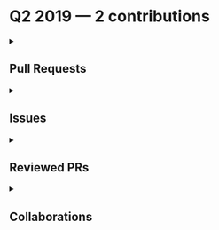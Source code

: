 # Q2 2019 — 2 contributions

<details>
  <summary><h2>Pull Requests</h2></summary>
No pull requests contributions in this quarter.
</details>

<details>
  <summary><h2>Issues</h2></summary>
<table style='width:100%; table-layout:fixed;'>
  <thead>
    <tr>
      <th style='width:5%;'>No.</th>
      <th style='width:20%;'>Project Name</th>
      <th style='width:20%;'>Title</th>
      <th style='width:35%;'>Description</th>
      <th style='width:20%;'>Date</th>
    </tr>
  </thead>
  <tbody>
    <tr>
      <td>1.</td>
      <td>adiati98/practical-javascript</td>
      <td><a href='https://github.com/adiati98/practical-javascript/issues/1'>Add Function Folder</a></td>
      <td>Add next subject of the course</td>
      <td>2019-04-25</td>
    </tr>
    <tr>
      <td>2.</td>
      <td>adiati98/fcc-landing-page</td>
      <td><a href='https://github.com/adiati98/fcc-landing-page/issues/1'>Website is not responsive </a></td>
      <td>Website is not responsive on screen under 800 px.
Need to add more media queries to make it responsive start from that size.</td>
      <td>2019-04-21</td>
    </tr>
  </tbody>
</table>
</details>

<details>
  <summary><h2>Reviewed PRs</h2></summary>
No reviewed prs contributions in this quarter.
</details>

<details>
  <summary><h2>Collaborations</h2></summary>
No collaborations contributions in this quarter.
</details>

